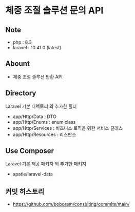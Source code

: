 # 체중 조절 솔루션 문의 API

## Note

- php : 8.3
- laravel : 10.41.0 (latest)

## Abount

- 체중 조절 솔루션 반환 API

## Directory

Laravel 기본 디렉토리 외 추가한 폴더

- app/Http/Data : DTO
- app/Http/Enums : enum class
- app/Http/Services : 비즈니스 로직을 위한 서비스 클래스
- app/Http/Resources : 리스판스

## Use Composer

Laravel 기본 제공 패키지 외 추가한 패키지

- spatie/laravel-data

## 커밋 히스토리
- https://github.com/boboram/consulting/commits/main/
